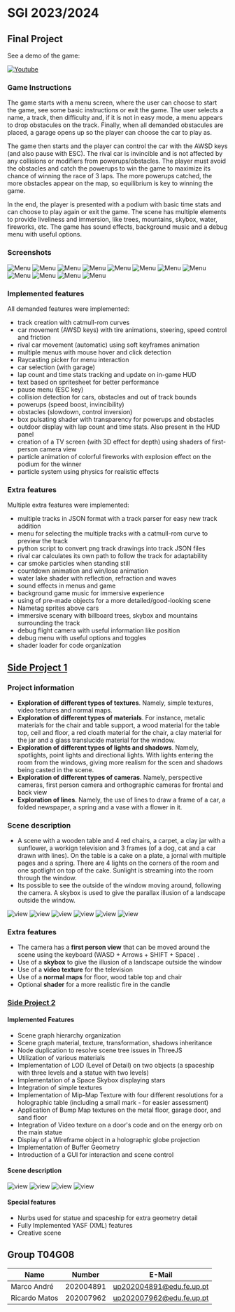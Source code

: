 # SGI 2023/2024

## Final Project

See a demo of the game:

[![Youtube](https://img.shields.io/badge/YouTube-FF0000?style=for-the-badge&logo=youtube&logoColor=white)](https://www.youtube.com/watch?v=n-0iz8mW5w0)

### Game Instructions

The game starts with a menu screen, where the user can choose to start the game, see some basic instructions or exit the game.
The user selects a name, a track, then difficulty and, if it is not in easy mode, a menu appears to drop obstacules on the track. Finally, when all demanded obstacules are placed, a garage opens up so the player can choose the car to play as.

The game then starts and the player can control the car with the AWSD keys (and also pause with ESC). The rival car is invincible and is not affected by any collisions or modifiers from powerups/obstacles. The player must avoid the obstacles and catch the powerups to win the game to maximize its chance of winning the race of 3 laps. The more powerups catched, the more obstacles appear on the map, so equilibrium is key to winning the game.

In the end, the player is presented with a podium with basic time stats and can choose to play again or exit the game. The scene has multiple elements to provide liveliness and immersion, like trees, mountains, skybox, water, fireworks, etc.
The game has sound effects, background music and a debug menu with useful options.

### Screenshots

![Menu](tp3/screenshots/garagem.png)
![Menu](tp3/screenshots/complete_scene.png)
![Menu](tp3/screenshots/Prepare-countdown.png)
![Menu](tp3/screenshots/inGamePlay.png)
![Menu](tp3/screenshots/outdoor.png)
![Menu](tp3/screenshots/HUD.png)
![Menu](tp3/screenshots/television.png)
![Menu](tp3/screenshots/water-reflection.png)
![Menu](tp3/screenshots/drop_down_menu.png)
![Menu](tp3/screenshots/menu_principal.png)
![Menu](tp3/screenshots/map-selection.png)
![Menu](tp3/screenshots/fogo-artificio.png)

### Implemented features

All demanded features were implemented:

- track creation with catmull-rom curves
- car movement (AWSD keys) with tire animations, steering, speed control and friction
- rival car movement (automatic) using soft keyframes animation
- multiple menus with mouse hover and click detection
- Raycasting picker for menu interaction
- car selection (with garage)
- lap count and time stats tracking and update on in-game HUD
- text based on spritesheet for better performance
- pause menu (ESC key)
- collision detection for cars, obstacles and out of track bounds
- powerups (speed boost, invincibility)
- obstacles (slowdown, control inversion)
- box pulsating shader with transparency for powerups and obstacles
- outdoor display with lap count and time stats. Also present in the HUD panel
- creation of a TV screen (with 3D effect for depth) using shaders of first-person camera view
- particle animation of colorful fireworks with explosion effect on the podium for the winner
- particle system using physics for realistic effects

### Extra features

Multiple extra features were implemented:

- multiple tracks in JSON format with a track parser for easy new track addition
- menu for selecting the multiple tracks with a catmull-rom curve to preview the track
- python script to convert png track drawings into track JSON files
- rival car calculates its own path to follow the track for adaptability
- car smoke particles when standing still
- countdown animation and win/lose animation
- water lake shader with reflection, refraction and waves
- sound effects in menus and game
- background game music for immersive experience
- using of pre-made objects for a more detailed/good-looking scene
- Nametag sprites above cars
- immersive scenary with billboard trees, skybox and mountains surrounding the track
- debug flight camera with useful information like position
- debug menu with useful options and toggles
- shader loader for code organization

## [Side Project 1](tp1/README.md)

### Project information

- **Exploration of different types of textures**. Namely, simple textures, video textures and normal maps.
- **Exploration of different types of materials**. For instance, metalic materials for the chair and table support, a wood material for the table top, ceil and floor, a red cloath material for the chair, a clay material for the jar and a glass translucide material for the window.
- **Exploration of different types of lights and shadows**. Namely, spotlights, point lights and directional lights. With lights entering the room from the windows, giving more realism for the scen and shadows being casted in the scene.
- **Exploration of different types of cameras**. Namely, perspective cameras, first person camera and orthographic cameras for frontal and back view
- **Exploration of lines**. Namely, the use of lines to draw a frame of a car, a folded newspaper, a spring and a vase with a flower in it.

### Scene description

- A scene with a wooden table and 4 red chairs, a carpet, a clay jar with a sunflower, a workign television and 3 frames (of a dog, cat and a car drawn with lines). On the table is a cake on a plate, a jornal with multiple pages and a spring. There are 4 lights on the corners of the room and one spotlight on top of the cake. Sunlight is streaming into the room through the window.
- Its possible to see the outside of the window moving around, following the camera. A skybox is used to give the parallax illusion of a landscape outside the window.

![view](tp1/screenshots/general_view.png)
![view](tp1/screenshots/cake_jornal.png)
![view](tp1/screenshots/spring.png)
![view](tp1/screenshots/realistic_fire.png)
![view](tp1/screenshots/portraits.png)
![view](tp1/screenshots/tv_vase.png)

### Extra features

- The camera has a **first person view** that can be moved around the scene using the keyboard (WASD + Arrows + SHIFT + Space) .
- Use of a **skybox** to give the illusion of a landscape outside the window
- Use of a **video texture** for the television
- Use of a **normal maps** for floor, wood table top and chair
- Optional **shader** for a more realistic fire in the candle

### [Side Project 2](tp2/README.md)

#### Implemented Features

- Scene graph hierarchy organization
- Scene graph material, texture, transformation, shadows inheritance
- Node duplication to resolve scene tree issues in ThreeJS
- Utilization of various materials
- Implementation of LOD (Level of Detail) on two objects (a spaceship with three levels and a statue with two levels)
- Implementation of a Space Skybox displaying stars
- Integration of simple textures
- Implementation of Mip-Map Texture with four different resolutions for a holographic table (including a small mark - for easier assessment)
- Application of Bump Map textures on the metal floor, garage door, and sand floor
- Integration of Video texture on a door's code and on the energy orb on the main statue
- Display of a Wireframe object in a holographic globe projection
- Implementation of Buffer Geometry
- Introduction of a GUI for interaction and scene control

#### Scene description

![view](tp2/screenshots/main_room.png)
![view](tp2/screenshots/living_room.png)
![view](tp2/screenshots/lod.png)
![view](tp2/screenshots/statue.png)

#### Special features

- Nurbs used for statue and spaceship for extra geometry detail
- Fully Implemented YASF (XML) features
- Creative scene


## Group T04G08

| Name          | Number    | E-Mail                     |
| ------------- | --------- | -------------------------- |
| Marco André   | 202004891 | <up202004891@edu.fe.up.pt> |
| Ricardo Matos | 202007962 | <up202007962@edu.fe.up.pt> |
